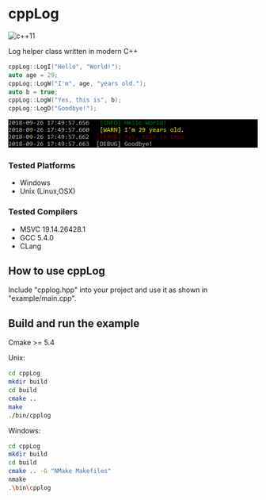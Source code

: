 # cppLog 
![c++11](https://img.shields.io/badge/c%2B%2B-11-green.svg)  
 
Log helper class written in modern C++  

```cpp  
cppLog::LogI("Hello", "World!");  
auto age = 29;  
cppLog::LogW("I'm", age, "years old.");  
auto b = true;  
cppLog::LogW("Yes, this is", b);  
cppLog::LogD("Goodbye!");  
```  
![img_short_example](https://github.com/lucadesogus/cppLog/blob/DEV_WK1839/img/example_00.png)  

### Tested Platforms  
  
- Windows  
- Unix (Linux,OSX)  
  
### Tested Compilers  
- MSVC 19.14.26428.1
- GCC 5.4.0
- CLang  
  
## How to use cppLog  
Include "cpplog.hpp" into your project and use it as shown in "example/main.cpp".  
  
## Build and run the example  
Cmake  >= 5.4

Unix:
```sh  
cd cppLog  
mkdir build  
cd build  
cmake ..
make
./bin/cpplog
```
Windows:
```sh
cd cppLog
mkdir build
cd build
cmake .. -G "NMake Makefiles"
nmake
.\bin\cpplog
```
